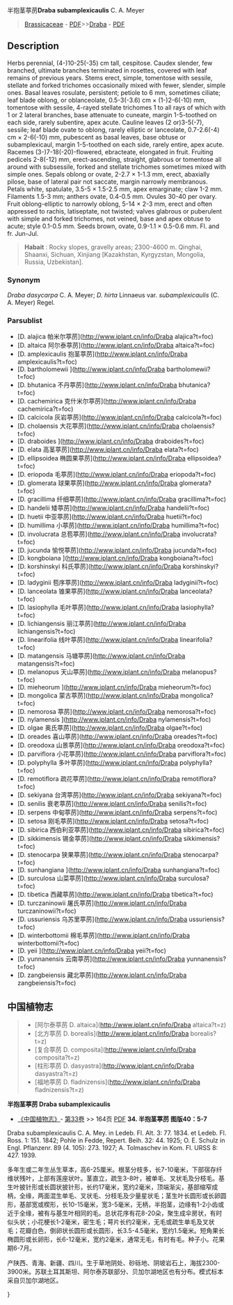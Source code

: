 半抱茎葶苈**Draba subamplexicaulis** C. A. Meyer

> [Brassicaceae](http://www.iplant.cn/info/Brassicaceae?t=foc) - [PDF](http://www.iplant.cn/foc/pdf/Brassicaceae.pdf)>>[Draba](http://www.iplant.cn/info/Draba?t=foc) - [PDF](http://www.iplant.cn/foc/pdf/Draba.pdf)
## Description

Herbs perennial, (4-)10-25(-35) cm tall, cespitose. Caudex slender, few branched, ultimate branches terminated in rosettes, covered with leaf remains of previous years. Stems erect, simple, tomentose with sessile, stellate and forked trichomes occasionally mixed with fewer, slender, simple ones. Basal leaves rosulate, persistent; petiole to 6 mm, sometimes ciliate; leaf blade oblong, or oblanceolate, 0.5-3(-3.6) cm × (1-)2-6(-10) mm, tomentose with sessile, 4-rayed stellate trichomes 1 to all rays of which with 1 or 2 lateral branches, base attenuate to cuneate, margin 1-5-toothed on each side, rarely subentire, apex acute. Cauline leaves (2 or)3-5(-7), sessile; leaf blade ovate to oblong, rarely elliptic or lanceolate, 0.7-2.6(-4) cm × 2-6(-10) mm, pubescent as basal leaves, base obtuse or subamplexicaul, margin 1-5-toothed on each side, rarely entire, apex acute. Racemes (3-)7-18(-20)-flowered, ebracteate, elongated in fruit. Fruiting pedicels 2-8(-12) mm, erect-ascending, straight, glabrous or tomentose all around with subsessile, forked and stellate trichomes sometimes mixed with simple ones. Sepals oblong or ovate, 2-2.7 × 1-1.3 mm, erect, abaxially pilose, base of lateral pair not saccate, margin narrowly membranous. Petals white, spatulate, 3.5-5 × 1.5-2.5 mm, apex emarginate; claw 1-2 mm. Filaments 1.5-3 mm; anthers ovate, 0.4-0.5 mm. Ovules 30-40 per ovary. Fruit oblong-elliptic to narrowly oblong, 5-14 × 2-3 mm, erect and often appressed to rachis, latiseptate, not twisted; valves glabrous or puberulent with simple and forked trichomes, not veined, base and apex obtuse to acute; style 0.1-0.5 mm. Seeds brown, ovate, 0.9-1.1 × 0.5-0.6 mm. Fl. and fr. Jun-Jul.

> **Habait** : 
> Rocky slopes, gravelly areas; 2300-4600 m. Qinghai, Shaanxi, Sichuan, Xinjiang [Kazakhstan, Kyrgyzstan, Mongolia, Russia, Uzbekistan].

### Synonym
*Draba dasycarpa* C. A. Meyer; *D. hirta* Linnaeus var. *subamplexicaulis* (C. A. Meyer) Regel.

### Parsublist

* [D.  alajica  帕米尔葶苈](http://www.iplant.cn/info/Draba alajica?t=foc)
* [D.  altaica  阿尔泰葶苈](http://www.iplant.cn/info/Draba altaica?t=foc)
* [D.  amplexicaulis  抱茎葶苈](http://www.iplant.cn/info/Draba amplexicaulis?t=foc)
* [D.  bartholomewii  ](http://www.iplant.cn/info/Draba bartholomewii?t=foc)
* [D.  bhutanica  不丹葶苈](http://www.iplant.cn/info/Draba bhutanica?t=foc)
* [D.  cachemirica  克什米尔葶苈](http://www.iplant.cn/info/Draba cachemirica?t=foc)
* [D.  calcicola  灰岩葶苈](http://www.iplant.cn/info/Draba calcicola?t=foc)
* [D.  cholaensis  大花葶苈](http://www.iplant.cn/info/Draba cholaensis?t=foc)
* [D.  draboides  ](http://www.iplant.cn/info/Draba draboides?t=foc)
* [D.  elata  高茎葶苈](http://www.iplant.cn/info/Draba elata?t=foc)
* [D.  ellipsoidea  椭圆果葶苈](http://www.iplant.cn/info/Draba ellipsoidea?t=foc)
* [D.  eriopoda  毛葶苈](http://www.iplant.cn/info/Draba eriopoda?t=foc)
* [D.  glomerata  球果葶苈](http://www.iplant.cn/info/Draba glomerata?t=foc)
* [D.  gracillima  纤细葶苈](http://www.iplant.cn/info/Draba gracillima?t=foc)
* [D.  handelii  矮葶苈](http://www.iplant.cn/info/Draba handelii?t=foc)
* [D.  huetii  中亚葶苈](http://www.iplant.cn/info/Draba huetii?t=foc)
* [D.  humillima  小葶苈](http://www.iplant.cn/info/Draba humillima?t=foc)
* [D.  involucrata  总苞葶苈](http://www.iplant.cn/info/Draba involucrata?t=foc)
* [D.  jucunda  愉悦葶苈](http://www.iplant.cn/info/Draba jucunda?t=foc)
* [D.  kongboiana  ](http://www.iplant.cn/info/Draba kongboiana?t=foc)
* [D.  korshinskyi  科氏葶苈](http://www.iplant.cn/info/Draba korshinskyi?t=foc)
* [D.  ladyginii  苞序葶苈](http://www.iplant.cn/info/Draba ladyginii?t=foc)
* [D.  lanceolata  锥果葶苈](http://www.iplant.cn/info/Draba lanceolata?t=foc)
* [D.  lasiophylla  毛叶葶苈](http://www.iplant.cn/info/Draba lasiophylla?t=foc)
* [D.  lichiangensis  丽江葶苈](http://www.iplant.cn/info/Draba lichiangensis?t=foc)
* [D.  linearifolia  线叶葶苈](http://www.iplant.cn/info/Draba linearifolia?t=foc)
* [D.  matangensis  马塘葶苈](http://www.iplant.cn/info/Draba matangensis?t=foc)
* [D.  melanopus  天山葶苈](http://www.iplant.cn/info/Draba melanopus?t=foc)
* [D.  mieheorum  ](http://www.iplant.cn/info/Draba mieheorum?t=foc)
* [D.  mongolica  蒙古葶苈](http://www.iplant.cn/info/Draba mongolica?t=foc)
* [D.  nemorosa  葶苈](http://www.iplant.cn/info/Draba nemorosa?t=foc)
* [D.  nylamensis  ](http://www.iplant.cn/info/Draba nylamensis?t=foc)
* [D.  olgae  奥氏葶苈](http://www.iplant.cn/info/Draba olgae?t=foc)
* [D.  oreades  喜山葶苈](http://www.iplant.cn/info/Draba oreades?t=foc)
* [D.  oreodoxa  山景葶苈](http://www.iplant.cn/info/Draba oreodoxa?t=foc)
* [D.  parviflora  小花葶苈](http://www.iplant.cn/info/Draba parviflora?t=foc)
* [D.  polyphylla  多叶葶苈](http://www.iplant.cn/info/Draba polyphylla?t=foc)
* [D.  remotiflora  疏花葶苈](http://www.iplant.cn/info/Draba remotiflora?t=foc)
* [D.  sekiyana  台湾葶苈](http://www.iplant.cn/info/Draba sekiyana?t=foc)
* [D.  senilis  衰老葶苈](http://www.iplant.cn/info/Draba senilis?t=foc)
* [D.  serpens  中甸葶苈](http://www.iplant.cn/info/Draba serpens?t=foc)
* [D.  setosa  刚毛葶苈](http://www.iplant.cn/info/Draba setosa?t=foc)
* [D.  sibirica  西伯利亚葶苈](http://www.iplant.cn/info/Draba sibirica?t=foc)
* [D.  sikkimensis  锡金葶苈](http://www.iplant.cn/info/Draba sikkimensis?t=foc)
* [D.  stenocarpa  狭果葶苈](http://www.iplant.cn/info/Draba stenocarpa?t=foc)
* [D.  sunhangiana  ](http://www.iplant.cn/info/Draba sunhangiana?t=foc)
* [D.  surculosa  山菜葶苈](http://www.iplant.cn/info/Draba surculosa?t=foc)
* [D.  tibetica  西藏葶苈](http://www.iplant.cn/info/Draba tibetica?t=foc)
* [D.  turczaninowii  屠氏葶苈](http://www.iplant.cn/info/Draba turczaninowii?t=foc)
* [D.  ussuriensis  乌苏里葶苈](http://www.iplant.cn/info/Draba ussuriensis?t=foc)
* [D.  winterbottomii  棉毛葶苈](http://www.iplant.cn/info/Draba winterbottomii?t=foc)
* [D.  yeii  ](http://www.iplant.cn/info/Draba yeii?t=foc)
* [D.  yunnanensis  云南葶苈](http://www.iplant.cn/info/Draba yunnanensis?t=foc)
* [D.  zangbeiensis  藏北葶苈](http://www.iplant.cn/info/Draba zangbeiensis?t=foc)

## 中国植物志

> * [阿尔泰葶苈  D.  altaica](http://www.iplant.cn/info/Draba altaica?t=z)
> * [北方葶苈  D.  borealis](http://www.iplant.cn/info/Draba borealis?t=z)
> * [复合葶苈  D.  composita](http://www.iplant.cn/info/Draba composita?t=z)
> * [柱形葶苈  D.  dasyastra](http://www.iplant.cn/info/Draba dasyastra?t=z)
> * [福地葶苈  D.  fladnizensis](http://www.iplant.cn/info/Draba fladnizensis?t=z)

**半抱茎葶苈 Draba subamplexicaulis**

* [《中国植物志》](http://www.iplant.cn/frps)- [第33卷](http://www.iplant.cn/frps/vol/33) >> 164页 [PDF](http://www.iplant.cn/frps/pdf/33/164a.PDF)
**34. 半抱茎葶苈 图版40：5-7**

Draba subamplexicaulis C. A. Mey. in Ledeb. Fl. Alt. 3: 77. 1834. et Ledeb. Fl. Ross. 1: 151. 1842; Pohle in Fedde, Repert. Beih. 32: 44. 1925; O. E. Schulz in Engl. Pflanzenr. 89 (4. 105): 273. 1927; A. Tolmaschev in Kom. Fl. URSS 8: 427. 1939.

多年生或二年生丛生草本，高6-25厘米。根茎分枝多，长7-10毫米，下部宿存纤维状残叶，上部有莲座状叶。茎直立，疏生3-8叶，被单毛、叉状毛及分枝毛。基生叶披针形或长圆状披针形，长约17毫米，宽约2毫米，顶端渐尖，基部缩窄成柄，全缘，两面混生单毛、叉状毛、分枝毛及少量星状毛；茎生叶长圆形或长卵圆形，基部宽或楔形，长10-15毫米，宽3-5毫米，无柄，半抱茎，边缘有1-2小齿或近于全缘，被有与基生叶相同的毛。总状花序有花8-20朵，聚生成伞房状，有时似头状；小花梗长1-2毫米，密生毛；萼片长约2毫米，无毛或疏生单毛及叉状毛；花瓣白色，倒卵状长圆形或长圆形，长3.5-4.5毫米，宽约1.5毫米。短角果长椭圆形或长卵形，长6-12毫米，宽约2毫米，通常无毛，有时有毛。种子小。花果期6-7月。

产陕西、青海、新疆、四川。生于草地阴处、砂砾地、阴坡岩石上，海拔2300-3900米。苏联土耳其斯坦、阿尔泰苏联部分、贝加尔湖地区也有分布。模式标本采自贝加尔湖地区。

}